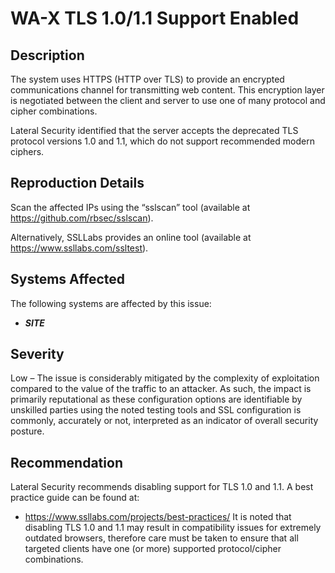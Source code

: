 WA-X TLS 1.0/1.1 Support Enabled
===============================

Description
-----------
The system uses HTTPS (HTTP over TLS) to provide an encrypted communications channel for transmitting web content.
This encryption layer is negotiated between the client and server to use one of many protocol and cipher combinations.

Lateral Security identified that the server accepts the deprecated TLS protocol versions 1.0 and 1.1, which do not support recommended modern ciphers.


Reproduction Details
--------------------
Scan the affected IPs using the “sslscan” tool (available at https://github.com/rbsec/sslscan).

Alternatively, SSLLabs provides an online tool (available at https://www.ssllabs.com/ssltest).


Systems Affected
----------------
The following systems are affected by this issue:
  * ***SITE***

Severity
--------
Low – The issue is considerably mitigated by the complexity of exploitation compared to the value of the traffic to an attacker. As such, the impact is primarily reputational as these configuration options are identifiable by unskilled parties using the noted testing tools and SSL configuration is commonly, accurately or not, interpreted as an indicator of overall security posture.


Recommendation
--------------
Lateral Security recommends disabling support for TLS 1.0 and 1.1.
A best practice guide can be found at:
*	https://www.ssllabs.com/projects/best-practices/
It is noted that disabling TLS 1.0 and 1.1 may result in compatibility issues for extremely outdated browsers, therefore care must be taken to ensure that all targeted clients have one (or more) supported protocol/cipher combinations.
